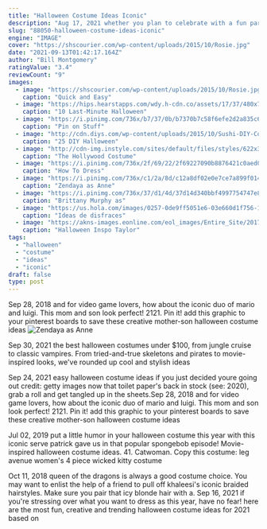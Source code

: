 ```yaml
---
title: "Halloween Costume Ideas Iconic"
description: "Aug 17, 2021 whether you plan to celebrate with a fun party, trick-or-treating with the kids, or hitting up a local pumpkin farm, a good group halloween costume is essential for you and you crew. And if your crew is a group of three, we know youll want to peruse the great trio halloween costume ideas"
slug: "88050-halloween-costume-ideas-iconic"
engine: "IMAGE"
cover: "https://shscourier.com/wp-content/uploads/2015/10/Rosie.jpg"
date: "2021-09-13T01:42:17.164Z"
author: "Bill Montgomery"
ratingValue: "3.4"
reviewCount: "9"
images:
  - image: "https://shscourier.com/wp-content/uploads/2015/10/Rosie.jpg"
    caption: "Quick and Easy"
  - image: "https://hips.hearstapps.com/wdy.h-cdn.co/assets/17/37/480x721/gallery-1505505650-screen-shot-2017-09-15-at-34739-pm.png?resize=480:*"
    caption: "10 Last-Minute Halloween"
  - image: "https://i.pinimg.com/736x/b7/37/0b/b7370b7c58f6efe2d2a835c6ac172850--trio-halloween-costumes-halloween-.jpg"
    caption: "Pin on Stuff"
  - image: "http://cdn.diys.com/wp-content/uploads/2015/10/Sushi-DIY-Costume.jpg"
    caption: "25 DIY Halloween"
  - image: "http://cdn-img.instyle.com/sites/default/files/styles/622x350/public/images/2014/WRN/100214-titanic-embed-1-480.jpg?itok=8zsTaDe2"
    caption: "The Hollywood Costume"
  - image: "https://i.pinimg.com/736x/2f/69/22/2f69227090b8876421c0aed00405e1ef--matilda-costume-kid-movies.jpg"
    caption: "How To Dress"
  - image: "https://i.pinimg.com/736x/c1/2a/8d/c12a8df02e0e7ce7a899f014ebf5de01.jpg"
    caption: "Zendaya as Anne"
  - image: "https://i.pinimg.com/736x/37/d1/4d/37d14d340bbf4997754747e8843a0323--clueless-costume-clueless-outfits.jpg"
    caption: "Brittany Murphy as"
  - image: "https://us.hola.com/images/0257-0de9ff5051e6-03e660d1f756-1000/vertical-480/selena-quintanilla.jpg"
    caption: "Ideas de disfraces"
  - image: "https://akns-images.eonline.com/eol_images/Entire_Site/2017923/rs_1024x759-171023103448-1024.taylor-swift-look-what-you-made-me-do-halloween-costumes-country-leopard-VMA-RM-102017.jpg?fit=inside|900:auto&output-quality=90"
    caption: "Halloween Inspo Taylor"
tags:
  - "halloween"
  - "costume"
  - "ideas"
  - "iconic"
draft: false
type: post
---
```


Sep 28, 2018 and for video game lovers, how about the iconic duo of mario and luigi. This mom and son look perfect! 2121. Pin it! add this graphic to your pinterest boards to save these creative mother-son halloween costume ideas
![Zendaya as Anne](https://i.pinimg.com/736x/c1/2a/8d/c12a8df02e0e7ce7a899f014ebf5de01.jpg "Zendaya as Anne")

Sep 30, 2021 the best halloween costumes under $100, from jungle cruise to classic vampires. From tried-and-true skeletons and pirates to movie-inspired looks, we&#39;ve rounded up cool and stylish ideas
<!--inArticleAds-->

<!--galleryOne-->

Sep 24, 2021 easy halloween costume ideas if you just decided youre going out credit: getty images now that toilet paper's back in stock (see: 2020), grab a roll and get tangled up in the sheets.Sep 28, 2018 and for video game lovers, how about the iconic duo of mario and luigi. This mom and son look perfect! 2121. Pin it! add this graphic to your pinterest boards to save these creative mother-son halloween costume ideas
<!--inArticleAds-->

<!--galleryTwo-->

Jul 02, 2019 put a little humor in your halloween costume this year with this iconic serve patrick gave us in that popular spongebob episode!  Movie-inspired halloween costume ideas. 41. Catwoman. Copy this costume: leg avenue women's 4 piece wicked kitty costume
<!--galleryThree-->

Oct 11, 2018 queen of the dragons is always a good costume choice. You may want to enlist the help of a friend to pull off khaleesi's iconic braided hairstyles. Make sure you pair that icy blonde hair with a. Sep 16, 2021 if you're stressing over what you want to dress as this year, have no fear! here are the most fun, creative and trending halloween costume ideas for 2021 based on